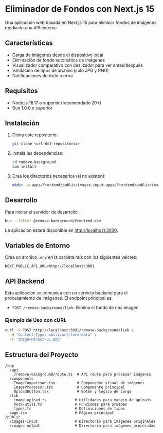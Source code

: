 # Eliminador de Fondos con Next.js 15

Una aplicación web basada en Next.js 15 para eliminar fondos de imágenes mediante una API externa.

## Características

- Carga de imágenes desde el dispositivo local
- Eliminación de fondo automática de imágenes
- Visualizador comparativo con deslizador para ver antes/después
- Validación de tipos de archivo (solo JPG y PNG)
- Notificaciones de éxito o error

## Requisitos

- Node.js 18.17 o superior (recomendado 20+)
- Bun 1.0.0 o superior

## Instalación

1. Clona este repositorio:

   ```bash
   git clone <url-del-repositorio>
   ```

2. Instala las dependencias:

   ```bash
   cd remove-background
   bun install
   ```

3. Crea los directorios necesarios (si no existen):
   ```bash
   mkdir -p apps/frontend/public/images-input apps/frontend/public/images-output apps/frontend/tmp
   ```

## Desarrollo

Para iniciar el servidor de desarrollo:

```bash
bun --filter @remove-background/frontend dev
```

La aplicación estará disponible en [http://localhost:3000](http://localhost:3000).

## Variables de Entorno

Crea un archivo `.env` en la carpeta raíz con los siguientes valores:

```
NEXT_PUBLIC_API_URL=http://localhost:3001
```

## API Backend

Esta aplicación se comunica con un servicio backend para el procesamiento de imágenes. El endpoint principal es:

- `POST /remove-background/link`: Elimina el fondo de una imagen

### Ejemplo de Uso con cURL

```bash
curl -X POST http://localhost:3001/remove-background/link \
  -H "Content-Type: multipart/form-data" \
  -F "image=@input-01.png"
```

## Estructura del Proyecto

```
/app
  /api
    /remove-background/route.ts  # API route para procesar imágenes
  /components
    ImageComparison.tsx          # Comparador visual de imágenes
    ImageProcessor.tsx           # Componente principal
    UploadButton.tsx             # Botón y lógica de carga
  /lib
    image-upload.ts             # Utilidades para manejo de uploads
    mock-utils.ts               # Funciones para pruebas
    types.ts                    # Definiciones de tipos
  page.tsx                      # Página principal
/public
  /images-input                 # Directorio para imágenes originales
  /images-output                # Directorio para imágenes procesadas
```
